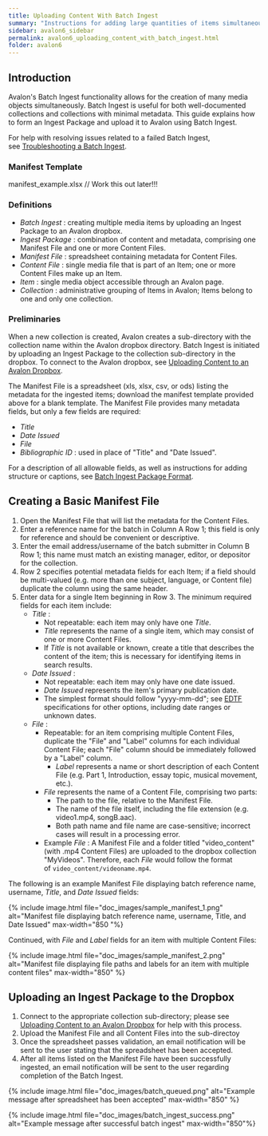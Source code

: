 ```yaml
---
title: Uploading Content With Batch Ingest
summary: "Instructions for adding large quantities of items simultaneously using Avalon's batch ingest functionality."
sidebar: avalon6_sidebar
permalink: avalon6_uploading_content_with_batch_ingest.html
folder: avalon6
---
```


## Introduction

Avalon's Batch Ingest functionality allows for the creation of many media objects simultaneously. Batch Ingest is useful for both well-documented collections and collections with minimal metadata. This guide explains how to form an Ingest Package and upload it to Avalon using Batch Ingest.

For help with resolving issues related to a failed Batch Ingest, see [Troubleshooting a Batch Ingest](avalon6_troubleshooting_a_batch_ingest).

### Manifest Template

manifest_example.xlsx // Work this out later!!!


### Definitions

* _Batch Ingest_ : creating multiple media items by uploading an Ingest Package to an Avalon dropbox.
* _Ingest Package_ : combination of content and metadata, comprising one Manifest File and one or more Content Files.
* _Manifest File_ : spreadsheet containing metadata for Content Files.
* _Content File_ : single media file that is part of an Item; one or more Content Files make up an Item.
* _Item_ : single media object accessible through an Avalon page.
* _Collection_ : administrative grouping of Items in Avalon; Items belong to one and only one collection.

### Preliminaries

When a new collection is created, Avalon creates a sub-directory with the collection name within the Avalon dropbox directory. Batch Ingest is initiated by uploading an Ingest Package to the collection sub-directory in the dropbox. To connect to the Avalon dropbox, see [Uploading Content to an Avalon Dropbox](avalon6_uploading_content_to_an_avalon_dropbox).

The Manifest File is a spreadsheet (xls, xlsx, csv, or ods) listing the metadata for the ingested items; download the manifest template provided above for a blank template. The Manifest File provides many metadata fields, but only a few fields are required: 

* _Title_
* _Date Issued_
* _File_
* _Bibliographic ID_ : used in place of "Title" and "Date Issued".

 For a description of all allowable fields, as well as instructions for adding structure or captions, see [Batch Ingest Package Format](avalon6_batch_ingest_package_format).

## Creating a Basic Manifest File

1. Open the Manifest File that will list the metadata for the Content Files.
2. Enter a reference name for the batch in Column A Row 1; this field is only for reference and should be convenient or descriptive.
3. Enter the email address/username of the batch submitter in Column B Row 1; this name must match an existing manager, editor, or depositor for the collection.
4. Row 2 specifies potential metadata fields for each Item; if a field should be multi-valued (e.g. more than one subject, language, or Content file) duplicate the column using the same header.
5. Enter data for a single Item beginning in Row 3. The minimum required fields for each item include:
   * _Title_ :
     * Not repeatable: each item may only have one _Title_.
	 * _Title_ represents the name of a single item, which may consist of one or more Content Files.
     * If _Title_ is not available or known, create a title that describes the content of the item; this is necessary for identifying items in search results.
   * _Date Issued_ :
     * Not repeatable: each item may only have one date issued.
     * _Date Issued_ represents the item's primary publication date.
     * The simplest format should follow "yyyy-mm-dd"; see [EDTF](http://www.loc.gov/standards/datetime/pre-submission.html) specifications for other options, including date ranges or unknown dates.
   * _File_ :
   	 * Repeatable: for an item comprising multiple Content Files, duplicate the "File" and "Label" columns for each individual Content File; each "File" column should be immediately followed by a "Label" column.
	   * _Label_ represents a name or short description of each Content File (e.g. Part 1, Introduction, essay topic, musical movement, etc.).
	 * _File_ represents the name of a Content File, comprising two parts:
       * The path to the file, relative to the Manifest File.
       * The name of the file itself, including the file extension (e.g. video1.mp4, songB.aac).
       * Both path name and file name are case-sensitive; incorrect cases will result in a processing error.
     * Example _File_ : A Manifest File and a folder titled "video_content" (with .mp4 Content Files) are uploaded to the dropbox collection "MyVideos". Therefore, each _File_ would follow the format of `video_content/videoname.mp4`. 

The following is an example Manifest File displaying batch reference name, username, _Title_, and _Date Issued_ fields:

{% include image.html file="doc_images/sample_manifest_1.png" alt="Manifest file displaying batch reference name, username, Title, and Date Issued" max-width="850 "%}

Continued, with _File_ and _Label_ fields for an item with multiple Content Files:

{% include image.html file="doc_images/sample_manifest_2.png" alt="Manifest file displaying file paths and labels for an item with multiple content files" max-width="850" %}

## Uploading an Ingest Package to the Dropbox

1. Connect to the appropriate collection sub-directory; please see [Uploading Content to an Avalon Dropbox](avalon6_uploading_content_to_an_avalon_dropbox) for help with this process.
2. Upload the Manifest File and all Content Files into the sub-directoy
3. Once the spreadsheet passes validation, an email notification will be sent to the user stating that the spreadsheet has been accepted.
4. After all items listed on the Manifest File have been successfully ingested, an email notification will be sent to the user regarding completion of the Batch Ingest.

{% include image.html file="doc_images/batch_queued.png" alt="Example message after spreadsheet has been accepted" max-width="850" %}

{% include image.html file="doc_images/batch_ingest_success.png" alt="Example message after successful batch ingest" max-width="850"%}
